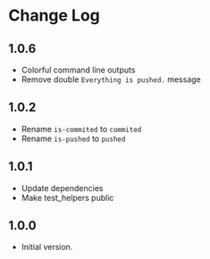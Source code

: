 # Change Log

## 1.0.6

- Colorful command line outputs
- Remove double `Everything is pushed.` message

## 1.0.2

- Rename `is-commited` to `commited`
- Rename `is-pushed` to `pushed`

## 1.0.1

- Update dependencies
- Make test_helpers public

## 1.0.0

- Initial version.
